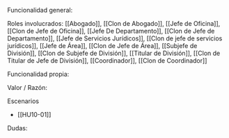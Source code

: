 Funcionalidad general:


Roles involucrados:
[[Abogado]], [[Clon de Abogado]], [[Jefe de Oficina]], [[Clon de Jefe de Oficina]], [[Jefe De Departamento]], [[Clon de Jefe de Departamento]], [[Jefe de Servicios Jurídicos]], [[Clon de jefe de servicios jurídicos]], [[Jefe de Área]], [[Clon de Jefe de Área]], [[Subjefe de División]], [[Clon de Subjefe de División]], [[Titular de División]], [[Clon de Titular de Jefe de División]], [[Coordinador]], [[Clon de Coordinador]]

Funcionalidad propia:


Valor / Razón:


Escenarios
* [[HU10-01]]

Dudas:
